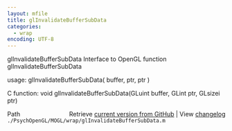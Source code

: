 ```yaml
---
layout: mfile
title: glInvalidateBufferSubData
categories:
  - wrap
encoding: UTF-8
---
```


glInvalidateBufferSubData  Interface to OpenGL function glInvalidateBufferSubData

usage:  glInvalidateBufferSubData( buffer, ptr, ptr )

C function:  void glInvalidateBufferSubData(GLuint buffer, GLint ptr, GLsizei ptr)


<div class="code_header" style="text-align:right;">
  <span style="float:left;">Path&nbsp;&nbsp;</span> <span class="counter">Retrieve <a href=
  "https://raw.github.com/Psychtoolbox-3/Psychtoolbox-3/beta/./PsychOpenGL/MOGL/wrap/glInvalidateBufferSubData.m">current version from GitHub</a> | View <a href=
  "https://github.com/Psychtoolbox-3/Psychtoolbox-3/commits/beta/./PsychOpenGL/MOGL/wrap/glInvalidateBufferSubData.m">changelog</a></span>
</div>
<div class="code">
  <code>./PsychOpenGL/MOGL/wrap/glInvalidateBufferSubData.m</code>
</div>
